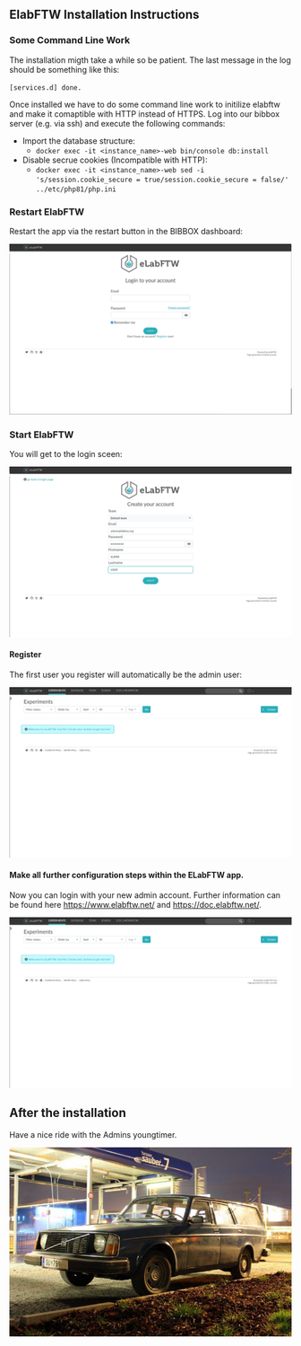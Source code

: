 ## ElabFTW Installation Instructions 

### Some Command Line Work
The installation migth take a while so be patient. The last message in the log should be something like this:

`[services.d] done.`

Once installed we have to do some command line work to initilize elabftw and make it comaptible with HTTP instead of HTTPS. 
Log into our bibbox server (e.g. via ssh) and execute the following commands:

* Import the database structure:
  * `docker exec -it <instance_name>-web bin/console db:install`
* Disable secrue cookies (Incompatible with HTTP):
  * `docker exec -it <instance_name>-web sed -i 's/session.cookie_secure = true/session.cookie_secure = false/' ../etc/php81/php.ini`

### Restart ElabFTW

Restart the app via the restart button in the BIBBOX dashboard:

![Screenshot01](assets/install-screen-01.png)


### Start ElabFTW

You will get to the login sceen:

![Screenshot01](assets/install-screen-02.png)

#### Register

The first user you register will automatically be the admin user:

![Screenshot01](assets/install-screen-03.png)


#### Make all further configuration steps within the ELabFTW app.

Now you can login with your new admin account.
Further information can be found here https://www.elabftw.net/ and https://doc.elabftw.net/.

![Screenshot04](assets/install-screen-04.png)

## After the installation
Have a nice ride with the Admins youngtimer.

![FINAL](assets/install-screen-final.jpg)
